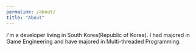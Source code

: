 ```yaml
---
permalink: /about/
title: "About"
---
```


I'm a developer living in South Korea(Republic of Korea). I had majored in Game Engineering and have majored in Multi-threaded Programming.
